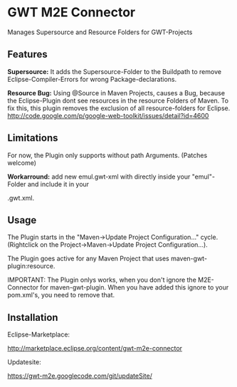 # GWT M2E Connector

Manages Supersource and Resource Folders for GWT-Projects

## Features

**Supersource:** It adds the Supersource-Folder to the Buildpath to remove Eclipse-Compiler-Errors for wrong Package-declarations.

**Resource Bug:** Using @Source in Maven Projects, causes a Bug, because the Eclipse-Plugin dont see resources in the resource Folders of Maven. To fix this, this plugin removes the exclusion of all resource-folders for Eclipse. http://code.google.com/p/google-web-toolkit/issues/detail?id=4600

## Limitations

For now, the Plugin only supports <super-source/> without path Arguments. (Patches welcome)

**Workarround:** add new emul.gwt-xml with <super-source/> directly inside your "emul"-Folder and include it in your <main>.gwt.xml.

## Usage

The Plugin starts in the "Maven->Update Project Configuration..." cycle. (Rightclick on the Project->Maven->Update Project Configuration...).

The Plugin goes active for any Maven Project that uses maven-gwt-plugin:resource.

IMPORTANT: The Plugin onlys works, when you don't ignore the M2E-Connector for maven-gwt-plugin. When you have added this ignore to your pom.xml's, you need to remove that.

## Installation

Eclipse-Marketplace:

http://marketplace.eclipse.org/content/gwt-m2e-connector

Updatesite:

https://gwt-m2e.googlecode.com/git/updateSite/ 
